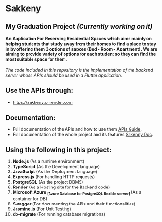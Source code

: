 # Sakkeny
## My Graduation Project *(Currently working on it)*
#### An Application For Reserving Residential Spaces which aims mainly on helping students that study away from their homes to find a place to stay in by offering them 3 options of sapces (Bed - Room - Apartment). We are aiming to provide variety of options for each student so they can find the most suitable space for them.

*The code included in this repository is the implementation of the backend server whose APIs should be used in a Flutter application.*
## Use the APIs through:
- https://sakkeny.onrender.com
## Documentation:
-  Full documentation of the APIs and how to use them [APIs Guide](https://sakkeny.onrender.com/api-docs/).
-  Full documentation of the whole project and its features [Sakenny Doc](https://drive.google.com/file/d/138ADnx4zKEdunJ2MMos9pp5aP6m1Phle/view?usp=sharing).


## Using the following in this project:
1. **Node.js** (As a runtime environment)
2. **TypeScript** (As the Development language)
3. **JavaScript** (As the Deployment language)
4. **Express.js** (For handling HTTP requests)
5. **PostgreSQL** (As the project DBMS)
6. **Render** (As a Hosting site for the Backend code)
7. **Microsoft Azure <sub>[Azure Database for PostgreSQL flexible server]</sub>**  (As a container for DB)
8. **Swagger** (For documenting the APIs and their functionalities)
9. **Jasmine.js** (For Unit Testing)
10. **db-migrate** (For running database migrations)
